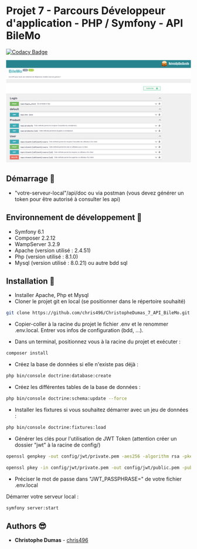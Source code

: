 # Projet 7 - Parcours Développeur d'application - PHP / Symfony - API BileMo

[![Codacy Badge](https://app.codacy.com/project/badge/Grade/1269262ec2a642bd8102e51b80b43abf)](https://www.codacy.com/gh/chris496/ChristopheDumas_7_API_BileMo/dashboard?utm_source=github.com&amp;utm_medium=referral&amp;utm_content=chris496/ChristopheDumas_7_API_BileMo&amp;utm_campaign=Badge_Grade)

<p align="center">
<img src="./public/img/apiDoc.png" alt="capture d'écran" width="600px"/>
</p>

## Démarrage &#x1F3C1;

* "votre-serveur-local"/api/doc ou via postman (vous devez générer un token pour être autorisé à consulter les api)

## Environnement de développement &#x1F4DC;

* Symfony 6.1
* Composer 2.2.12
* WampServer 3.2.9
* Apache (version utilisé : 2.4.51)  
* Php (version utilisé : 8.1.0)
* Mysql (version utilisé : 8.0.21) ou autre bdd sql

## Installation &#x1F4BE;

* Installer Apache, Php et Mysql
* Cloner le projet git en local (se positionner dans le répertoire souhaité)

```bash
git clone https://github.com/chris496/ChristopheDumas_7_API_BileMo.git
```

* Copier-coller à la racine du projet le fichier .env et le renommer .env.local. Entrer vos infos de configuration (bdd, ...).

* Dans un terminal, positionnez vous à la racine du projet et exécuter :

```bash
composer install
```

* Créez la base de données si elle n'existe pas déjà :

```bash
php bin/console doctrine:database:create
```

* Créez les différentes tables de la base de données :

```bash
php bin/console doctrine:schema:update --force
```

* Installer les fixtures si vous souhaitez démarrer avec un jeu de données :

```bash
php bin/console doctrine:fixtures:load
```

* Générer les clés pour l'utilisation de JWT Token (attention créer un dossier "jwt" à la racine de config/)

```bash
openssl genpkey -out config/jwt/private.pem -aes256 -algorithm rsa -pkeyopt rsa_keygen_bits:4096
```

```bash
openssl pkey -in config/jwt/private.pem -out config/jwt/public.pem -pubout
```

* Préciser le mot de passe dans "JWT_PASSPHRASE=" de votre fichier .env.local

Démarrer votre serveur local :

```bash
symfony server:start
```

## Authors &#x1F60E;

* **Christophe Dumas** - [chris496](https://github.com/chris496)

